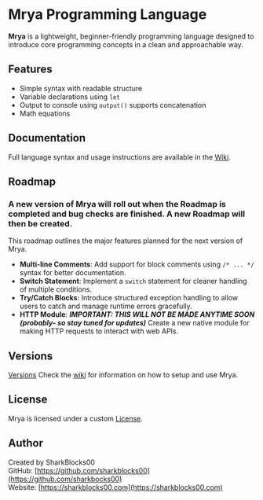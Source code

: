 # Mrya Programming Language

**Mrya** is a lightweight, beginner-friendly programming language designed to introduce core programming concepts in a clean and approachable way.

## Features

- Simple syntax with readable structure
- Variable declarations using `let`
- Output to console using `output()` supports concatenation
- Math equations

## Documentation

Full language syntax and usage instructions are available in the [Wiki](https://github.com/sharkblocks00/Mrya/wiki).

## Roadmap

### A new version of Mrya will roll out when the Roadmap is completed and bug checks are finished. A new Roadmap will then be created.
This roadmap outlines the major features planned for the next version of Mrya.

- **Multi-line Comments**: Add support for block comments using `/* ... */` syntax for better documentation.
- **Switch Statement**: Implement a `switch` statement for cleaner handling of multiple conditions.
- **Try/Catch Blocks**: Introduce structured exception handling to allow users to catch and manage runtime errors gracefully.
- **HTTP Module**: ***IMPORTANT: THIS WILL NOT BE MADE ANYTIME SOON (probably- so stay tuned for updates)*** Create a new native module for making HTTP requests to interact with web APIs.

## Versions

[Versions](https://github.com/mrya-lang/mrya/releases)
Check the [wiki](https://github.com/sharkblocks00/Mrya/wiki) for information on how to setup and use Mrya.

## License

Mrya is licensed under a custom [License](LICENSE.md). 

## Author

Created by SharkBlocks00  
GitHub: [https://github.com/sharkblocks00](https://github.com/sharkbocks00)  
Website: [https://sharkblocks00.com](https://sharkblocks00.com)
